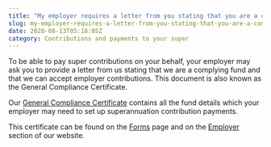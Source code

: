 ```yaml
---
title: "My employer requires a letter from you stating that you are a complying fund and able to accept employer contributions. What is this?"
slug: my-employer-requires-a-letter-from-you-stating-that-you-are-a-complying-fund-and-able-to-accept-employer-contributions-what-is-this
date: 2020-08-13T05:18:05Z
category: Contributions and payments to your super
---
```


To be able to pay super contributions on your behalf, your employer may ask you to provide a letter from us stating that we are a complying fund and that we can accept employer contributions. This document is also known as the General Compliance Certificate. 

Our [General Compliance Certificate](https://www.futuresuper.com.au/generalcompliancecertificate) contains all the fund details which your employer may need to set up superannuation contribution payments. 

This certificate can be found on the [Forms](https://www.futuresuper.com.au/forms-and-documents) page and on the [Employer](https://www.futuresuper.com.au/employers) section of our website.
